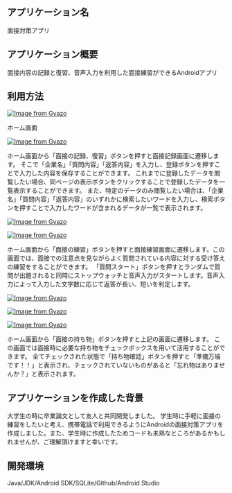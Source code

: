 ## アプリケーション名
面接対策アプリ

## アプリケーション概要
面接内容の記録と復習、音声入力を利用した面接練習ができるAndroidアプリ

## 利用方法
[![Image from Gyazo](https://i.gyazo.com/1cba12373bcfbcfcb870d4aeea9f9e28.png)](https://gyazo.com/1cba12373bcfbcfcb870d4aeea9f9e28)

ホーム画面

[![Image from Gyazo](https://i.gyazo.com/549e7e4906d52496945b5ef4a3961946.png)](https://gyazo.com/549e7e4906d52496945b5ef4a3961946)

ホーム画面から「面接の記録、復習」ボタンを押すと面接記録画面に遷移します。
そこで「企業名」「質問内容」「返答内容」を入力し、登録ボタンを押すことで入力した内容を保存することができます。
これまでに登録したデータを閲覧したい場合、同ページの表示ボタンをクリックすることで登録したデータを一覧表示することができます。
また、特定のデータのみ閲覧したい場合は、「企業名」「質問内容」「返答内容」のいずれかに検索したいワードを入力し、検索ボタンを押すことで入力したワードが含まれるデータが一覧で表示されます。


[![Image from Gyazo](https://i.gyazo.com/d07099b0d460cc9cd0310ae3c0242e38.png)](https://gyazo.com/d07099b0d460cc9cd0310ae3c0242e38)

[![Image from Gyazo](https://i.gyazo.com/8b41613f036a9bf1324f23df89e3c969.png)](https://gyazo.com/8b41613f036a9bf1324f23df89e3c969)

ホーム画面から「面接の練習」ボタンを押すと面接練習画面に遷移します。この画面では、面接での注意点を見ながらよく質問されている内容に対する受け答えの練習をすることができます。
「質問スタート」ボタンを押すとランダムで質問が出題されると同時にストップウォッチと音声入力がスタートします。音声入力によって入力した文字数に応じて返答が長い、短いを判定します。

[![Image from Gyazo](https://i.gyazo.com/a90af55b7eee5481c784fc89f25e9b55.png)](https://gyazo.com/a90af55b7eee5481c784fc89f25e9b55)

[![Image from Gyazo](https://i.gyazo.com/f47a1e348a398b83a6280f59ad12258c.png)](https://gyazo.com/f47a1e348a398b83a6280f59ad12258c)

[![Image from Gyazo](https://i.gyazo.com/6bfde4c8974f16779c10af6e13f89704.png)](https://gyazo.com/6bfde4c8974f16779c10af6e13f89704)

ホーム画面から「面接の持ち物」ボタンを押すと上記の画面に遷移します。
この画面では面接時に必要な持ち物をチェックボックスを用いて活用することができます。
全てチェックされた状態で「持ち物確認」ボタンを押すと「準備万端です！！」と表示され、チェックされていないものがあると「忘れ物はありませんか？」と表示されます。


## アプリケーションを作成した背景
大学生の時に卒業論文として友人と共同開発しました。
学生時に手軽に面接の練習をしたいと考え、携帯電話で利用できるようにAndroidの面接対策アプリを作成しました。また、学生時に作成したためコードも未熟なところがあるかもしれませんが、ご理解頂けますと幸いです。


## 開発環境
Java/JDK/Android SDK/SQLite/Github/Android Studio
